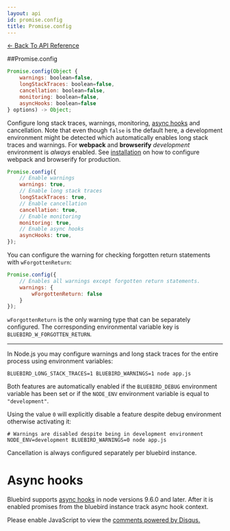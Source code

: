 ```yaml
---
layout: api
id: promise.config
title: Promise.config
---
```



[← Back To API Reference](/docs/api-reference.html)
<div class="api-code-section"><markdown>
##Promise.config

```js
Promise.config(Object {
    warnings: boolean=false,
    longStackTraces: boolean=false,
    cancellation: boolean=false,
    monitoring: boolean=false,
    asyncHooks: boolean=false
} options) -> Object;
```

Configure long stack traces, warnings, monitoring, [async hooks](https://nodejs.org/api/async_hooks.html) and cancellation. Note that even though `false` is the default here, a development environment might be detected which automatically enables long stack traces and warnings. For **webpack** and **browserify** *development* environment is *always* enabled. See [installation](/docs/install.html#browserify-and-webpack) on how to configure webpack and browserify for production.

```js
Promise.config({
    // Enable warnings
    warnings: true,
    // Enable long stack traces
    longStackTraces: true,
    // Enable cancellation
    cancellation: true,
    // Enable monitoring
    monitoring: true,
    // Enable async hooks
    asyncHooks: true,
});
```

You can configure the warning for checking forgotten return statements with `wForgottenReturn`:

```js
Promise.config({
    // Enables all warnings except forgotten return statements.
    warnings: {
        wForgottenReturn: false
    }
});
```

`wForgottenReturn` is the only warning type that can be separately configured. The corresponding environmental variable key is `BLUEBIRD_W_FORGOTTEN_RETURN`.

<hr>



In Node.js you may configure warnings and long stack traces for the entire process using environment variables:

```
BLUEBIRD_LONG_STACK_TRACES=1 BLUEBIRD_WARNINGS=1 node app.js
```

Both features are automatically enabled if the `BLUEBIRD_DEBUG` environment variable has been set or if the `NODE_ENV` environment variable is equal to `"development"`.

Using the value `0` will explicitly disable a feature despite debug environment otherwise activating it:

```
# Warnings are disabled despite being in development environment
NODE_ENV=development BLUEBIRD_WARNINGS=0 node app.js
```

Cancellation is always configured separately per bluebird instance.

# Async hooks

Bluebird supports [async hooks](https://nodejs.org/api/async_hooks.html) in node versions 9.6.0 and later. After it is enabled promises from the bluebird instance track async hook context.

</markdown></div>

<div id="disqus_thread"></div>
<script type="text/javascript">
    var disqus_title = "Promise.config";
    var disqus_shortname = "bluebirdjs";
    var disqus_identifier = "disqus-id-promise.config";

    (function() {
        var dsq = document.createElement("script"); dsq.type = "text/javascript"; dsq.async = true;
        dsq.src = "//" + disqus_shortname + ".disqus.com/embed.js";
        (document.getElementsByTagName("head")[0] || document.getElementsByTagName("body")[0]).appendChild(dsq);
    })();
</script>
<noscript>Please enable JavaScript to view the <a href="https://disqus.com/?ref_noscript" rel="nofollow">comments powered by Disqus.</a></noscript>
